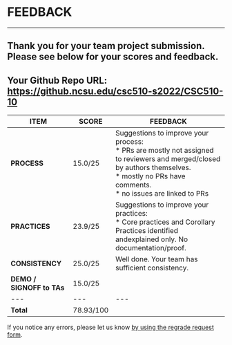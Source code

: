 # FEEDBACK
---
Thank you for your team project submission.                  Please see below for your scores and feedback.
---
## Your Github Repo URL: https://github.ncsu.edu/csc510-s2022/CSC510-10 
| ITEM | SCORE | FEEDBACK |
| --- | --- | --- |
| **PROCESS** | 15.0/25 | Suggestions to improve your process:<br/>*  PRs are mostly not assigned to reviewers and merged/closed by authors themselves.<br/>*  mostly no PRs have comments. <br/>*  no issues are linked to PRs<br/> |
| **PRACTICES** | 23.9/25 | Suggestions to improve your practices:<br>*  Core practices and Corollary Practices identified andexplained only. No documentation/proof.<br/> |
| **CONSISTENCY** | 25.0/25 | Well done. Your team has sufficient consistency. |
| **DEMO / SIGNOFF to TAs** | 15.0/25 |  |
| --- | --- | --- |
| **Total** | 78.93/100 |  |

If you notice any errors, please let us know [by using the regrade request form](https://github.ncsu.edu/CSC-510/Course/blob/main/README.md#homeworkproject-regrade-requests).
